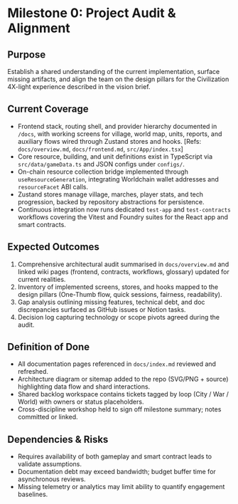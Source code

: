 # Milestone 0: Project Audit & Alignment

## Purpose

Establish a shared understanding of the current implementation, surface missing artifacts, and align the team on the design pillars for the Civilization 4X-light experience described in the vision brief.

## Current Coverage

- Frontend stack, routing shell, and provider hierarchy documented in `/docs`, with working screens for village, world map, units, reports, and auxiliary flows wired through Zustand stores and hooks. [Refs: `docs/overview.md`, `docs/frontend.md`, `src/App/index.tsx`]
- Core resource, building, and unit definitions exist in TypeScript via `src/data/gameData.ts` and JSON configs under `configs/`.
- On-chain resource collection bridge implemented through `useResourceGeneration`, integrating Worldchain wallet addresses and `resourceFacet` ABI calls.
- Zustand stores manage village, marches, player stats, and tech progression, backed by repository abstractions for persistence.
- Continuous integration now runs dedicated `test-app` and `test-contracts` workflows covering the Vitest and Foundry suites for the React app and smart contracts.

## Expected Outcomes

1. Comprehensive architectural audit summarised in `docs/overview.md` and linked wiki pages (frontend, contracts, workflows, glossary) updated for current realities.
2. Inventory of implemented screens, stores, and hooks mapped to the design pillars (One-Thumb flow, quick sessions, fairness, readability).
3. Gap analysis outlining missing features, technical debt, and doc discrepancies surfaced as GitHub issues or Notion tasks.
4. Decision log capturing technology or scope pivots agreed during the audit.

## Definition of Done

- All documentation pages referenced in `docs/index.md` reviewed and refreshed.
- Architecture diagram or sitemap added to the repo (SVG/PNG + source) highlighting data flow and shard interactions.
- Shared backlog workspace contains tickets tagged by loop (City / War / World) with owners or status placeholders.
- Cross-discipline workshop held to sign off milestone summary; notes committed or linked.

## Dependencies & Risks

- Requires availability of both gameplay and smart contract leads to validate assumptions.
- Documentation debt may exceed bandwidth; budget buffer time for asynchronous reviews.
- Missing telemetry or analytics may limit ability to quantify engagement baselines.

